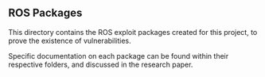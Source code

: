 ## ROS Packages
This directory contains the ROS exploit packages created for this project, to prove the existence of vulnerabilities.

Specific documentation on each package can be found within their respective folders, and discussed in the research paper.

  
